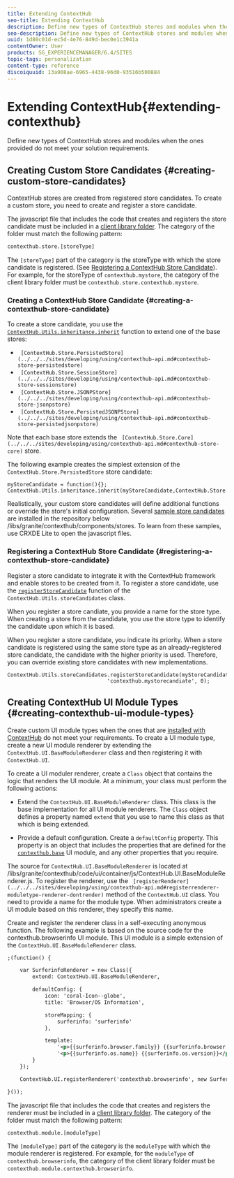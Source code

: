 ```yaml
---
title: Extending ContextHub
seo-title: Extending ContextHub
description: Define new types of ContextHub stores and modules when the ones provided do not meet your solution requirements
seo-description: Define new types of ContextHub stores and modules when the ones provided do not meet your solution requirements
uuid: 1d80c01d-ec5d-4e76-849d-bec0e1c3941a
contentOwner: User
products: SG_EXPERIENCEMANAGER/6.4/SITES
topic-tags: personalization
content-type: reference
discoiquuid: 13a908ae-6965-4438-96d0-93516b500884
---
```


# Extending ContextHub{#extending-contexthub}

Define new types of ContextHub stores and modules when the ones provided do not meet your solution requirements.

## Creating Custom Store Candidates {#creating-custom-store-candidates}

ContextHub stores are created from registered store candidates. To create a custom store, you need to create and register a store candidate.

The javascript file that includes the code that creates and registers the store candidate must be included in a [client library folder](../../../sites/developing/using/clientlibs.md#creating-client-library-folders). The category of the folder must match the following pattern:

```xml
contexthub.store.[storeType]
```

The `[storeType]` part of the category is the storeType with which the store candidate is registered. (See [Registering a ContextHub Store Candidate](../../../sites/developing/using/ch-extend.md#registering-a-contexthub-store-candidate)). For example, for the storeType of `contexthub.mystore`, the category of the client library folder must be `contexthub.store.contexthub.mystore`.

### Creating a ContextHub Store Candidate {#creating-a-contexthub-store-candidate}

To create a store candidate, you use the [ `ContextHub.Utils.inheritance.inherit`](../../../sites/developing/using/contexthub-api.md#inherit-child-parent) function to extend one of the base stores:

* ` [ContextHub.Store.PersistedStore](../../../sites/developing/using/contexthub-api.md#contexthub-store-persistedstore)`
* ` [ContextHub.Store.SessionStore](../../../sites/developing/using/contexthub-api.md#contexthub-store-sessionstore)`
* ` [ContextHub.Store.JSONPStore](../../../sites/developing/using/contexthub-api.md#contexthub-store-jsonpstore)`
* ` [ContextHub.Store.PersistedJSONPStore](../../../sites/developing/using/contexthub-api.md#contexthub-store-persistedjsonpstore)`

Note that each base store extends the ` [ContextHub.Store.Core](../../../sites/developing/using/contexthub-api.md#contexthub-store-core)` store.

The following example creates the simplest extension of the `ContextHub.Store.PersistedStore` store candidate:

```
myStoreCandidate = function(){};
ContextHub.Utils.inheritance.inherit(myStoreCandidate,ContextHub.Store.PersistedStore);

```

Realistically, your custom store candidates will define additional functions or override the store's initial configuration. Several [sample store candidates](../../../sites/developing/using/ch-samplestores.md) are installed in the repository below /libs/granite/contexthub/components/stores. To learn from these samples, use CRXDE Lite to open the javascript files.

### Registering a ContextHub Store Candidate {#registering-a-contexthub-store-candidate}

Register a store candidate to integrate it with the ContextHub framework and enable stores to be created from it. To register a store candidate, use the [ `registerStoreCandidate`](../../../sites/developing/using/contexthub-api.md#registerstorecandidate-store-storetype-priority-applies) function of the `ContextHub.Utils.storeCandidates` class.

When you register a store candiate, you provide a name for the store type. When creating a store from the candidate, you use the store type to identify the candidate upon which it is based.

When you register a store candidate, you indicate its priority. When a store candidate is registered using the same store type as an already-registered store candidate, the candidate with the higher priority is used. Therefore, you can override existing store candidates with new implementations.

```
ContextHub.Utils.storeCandidates.registerStoreCandidate(myStoreCandidate, 
                                'contexthub.mystorecandiate', 0);
```

## Creating ContextHub UI Module Types {#creating-contexthub-ui-module-types}

Create custom UI module types when the ones that are [installed with ContextHub](../../../sites/developing/using/ch-samplemodules.md) do not meet your requirements. To create a UI module type, create a new UI module renderer by extending the `ContextHub.UI.BaseModuleRenderer` class and then registering it with `ContextHub.UI`.

To create a UI moduler renderer, create a `Class` object that contains the logic that renders the UI module. At a minimum, your class must perform the following actions:

* Extend the `ContextHub.UI.BaseModuleRenderer` class. This class is the base implementation for all UI module renderers. The `Class` object defines a property named `extend` that you use to name this class as that which is being extended.

* Provide a default configuration. Create a `defaultConfig` property. This property is an object that includes the properties that are defined for the [ `contexthub.base`](../../../sites/developing/using/ch-samplemodules.md#contexthub-base-ui-module-type) UI module, and any other properties that you require.

The source for `ContextHub.UI.BaseModuleRenderer` is located at /libs/granite/contexthub/code/ui/container/js/ContextHub.UI.BaseModuleRenderer.js.  To register the renderer, use the ` [registerRenderer](../../../sites/developing/using/contexthub-api.md#registerrenderer-moduletype-renderer-dontrender)` method of the `ContextHub.UI` class. You need to provide a name for the module type. When administrators create a UI module based on this renderer, they specify this name.

Create and register the renderer class in a self-executing anonymous function. The following example is based on the source code for the contexthub.browserinfo UI module. This UI module is a simple extension of the `ContextHub.UI.BaseModuleRenderer` class.

```xml
;(function() {

    var SurferinfoRenderer = new Class({
        extend: ContextHub.UI.BaseModuleRenderer,

        defaultConfig: {
            icon: 'coral-Icon--globe',
            title: 'Browser/OS Information',

            storeMapping: {
                surferinfo: 'surferinfo'
            },

            template:
                '<p>{{surferinfo.browser.family}} {{surferinfo.browser.version}}</p>' +
                '<p>{{surferinfo.os.name}} {{surferinfo.os.version}}</p>'
        }
    });

    ContextHub.UI.registerRenderer('contexthub.browserinfo', new SurferinfoRenderer());

}());
```

The javascript file that includes the code that creates and registers the renderer must be included in a [client library folder](../../../sites/developing/using/clientlibs.md#creating-client-library-folders). The category of the folder must match the following pattern:

```xml
contexthub.module.[moduleType]
```

The `[moduleType]` part of the category is the `moduleType` with which the module renderer is registered. For example, for the `moduleType` of `contexthub.browserinfo`, the category of the client library folder must be `contexthub.module.contexthub.browserinfo`.

